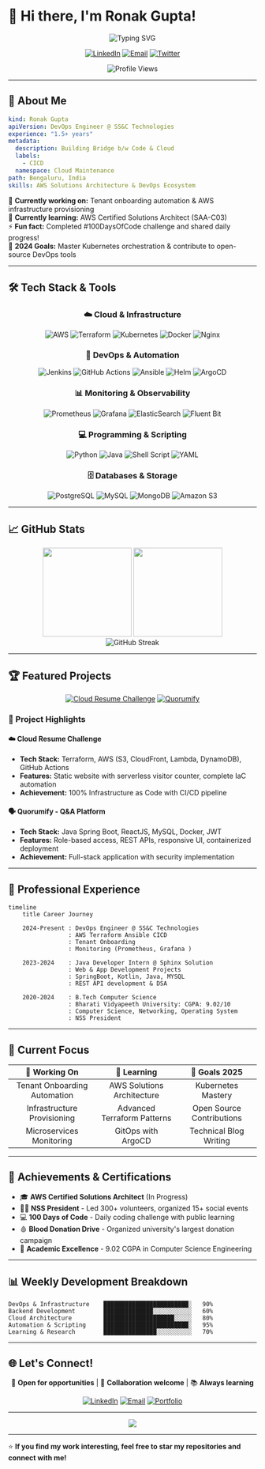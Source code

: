 # 👋 Hi there, I'm Ronak Gupta!

<div align="center">
  <img src="https://readme-typing-svg.demolab.com?font=Fira+Code&size=28&duration=3000&pause=1000&color=3B82F6&center=true&vCenter=true&multiline=true&repeat=false&width=800&height=100&lines=DevOps+Engineer+%7C+Cloud+Infrastructure;Building+Scalable+Solutions+%E2%9A%A1+%F0%9F%9A%80" alt="Typing SVG" />
</div>

<div align="center">
  
  [![LinkedIn](https://img.shields.io/badge/LinkedIn-0077B5?style=for-the-badge&logo=linkedin&logoColor=white)](https://linkedin.com/in/ronak083)
  [![Email](https://img.shields.io/badge/Email-D14836?style=for-the-badge&logo=gmail&logoColor=white)](mailto:ronakgupta083@gmail.com)
  [![Twitter](https://img.shields.io/badge/Twitter-1DA1F2?style=for-the-badge&logo=twitter&logoColor=white)](https://twitter.com/ronak083)
  
  ![Profile Views](https://komarev.com/ghpvc/?username=Ronak083&color=3b82f6&style=for-the-badge&label=PROFILE+VIEWS)

</div>

---

## 🚀 About Me

```yaml
kind: Ronak Gupta
apiVersion: DevOps Engineer @ SS&C Technologies
experience: "1.5+ years"
metadata:
  description: Building Bridge b/w Code & Cloud
  labels:
    - CICD
  namespace: Cloud Maintenance
path: Bengaluru, India
skills: AWS Solutions Architecture & DevOps Ecosystem
```

🔭 **Currently working on:** Tenant onboarding automation & AWS infrastructure provisioning  
🌱 **Currently learning:** AWS Certified Solutions Architect (SAA-C03)  
⚡ **Fun fact:** Completed #100DaysOfCode challenge and shared daily progress!  
🎯 **2024 Goals:** Master Kubernetes orchestration & contribute to open-source DevOps tools

---

## 🛠️ Tech Stack & Tools

<div align="center">

### ☁️ Cloud & Infrastructure
![AWS](https://img.shields.io/badge/AWS-232F3E?style=for-the-badge&logo=amazon-aws&logoColor=white)
![Terraform](https://img.shields.io/badge/Terraform-7B42BC?style=for-the-badge&logo=terraform&logoColor=white)
![Kubernetes](https://img.shields.io/badge/kubernetes-326CE5?style=for-the-badge&logo=kubernetes&logoColor=white)
![Docker](https://img.shields.io/badge/Docker-2496ED?style=for-the-badge&logo=docker&logoColor=white)
![Nginx](https://img.shields.io/badge/Nginx-009639?style=for-the-badge&logo=nginx&logoColor=white)

### 🔧 DevOps & Automation
![Jenkins](https://img.shields.io/badge/Jenkins-D24939?style=for-the-badge&logo=jenkins&logoColor=white)
![GitHub Actions](https://img.shields.io/badge/GitHub_Actions-2088FF?style=for-the-badge&logo=github-actions&logoColor=white)
![Ansible](https://img.shields.io/badge/Ansible-EE0000?style=for-the-badge&logo=ansible&logoColor=white)
![Helm](https://img.shields.io/badge/Helm-0F1689?style=for-the-badge&logo=helm&logoColor=white)
![ArgoCD](https://img.shields.io/badge/ArgoCD-EF7B4D?style=for-the-badge&logo=argo&logoColor=white)

### 📊 Monitoring & Observability
![Prometheus](https://img.shields.io/badge/Prometheus-E6522C?style=for-the-badge&logo=prometheus&logoColor=white)
![Grafana](https://img.shields.io/badge/Grafana-F46800?style=for-the-badge&logo=grafana&logoColor=white)
![ElasticSearch](https://img.shields.io/badge/Elasticsearch-005571?style=for-the-badge&logo=elasticsearch&logoColor=white)
![Fluent Bit](https://img.shields.io/badge/Fluent_Bit-49BDA5?style=for-the-badge&logo=fluentbit&logoColor=white)

### 💻 Programming & Scripting
![Python](https://img.shields.io/badge/Python-3776AB?style=for-the-badge&logo=python&logoColor=white)
![Java](https://img.shields.io/badge/Java-ED8B00?style=for-the-badge&logo=openjdk&logoColor=white)
![Shell Script](https://img.shields.io/badge/Shell_Script-121011?style=for-the-badge&logo=gnu-bash&logoColor=white)
![YAML](https://img.shields.io/badge/YAML-CB171E?style=for-the-badge&logo=yaml&logoColor=white)

### 🗄️ Databases & Storage
![PostgreSQL](https://img.shields.io/badge/PostgreSQL-316192?style=for-the-badge&logo=postgresql&logoColor=white)
![MySQL](https://img.shields.io/badge/MySQL-4479A1?style=for-the-badge&logo=mysql&logoColor=white)
![MongoDB](https://img.shields.io/badge/MongoDB-4EA94B?style=for-the-badge&logo=mongodb&logoColor=white)
![Amazon S3](https://img.shields.io/badge/Amazon_S3-569A31?style=for-the-badge&logo=amazon-s3&logoColor=white)

</div>

---

## 📈 GitHub Stats

<div align="center">
  <img height="180em" src="https://github-readme-stats.vercel.app/api?username=Ronak083&show_icons=true&theme=react&include_all_commits=true&count_private=true&hide_border=true&bg_color=0D1117&title_color=3B82F6&icon_color=3B82F6&text_color=C9D1D9"/>
  <img height="180em" src="https://github-readme-stats.vercel.app/api/top-langs/?username=Ronak083&layout=compact&langs_count=8&theme=react&hide_border=true&bg_color=0D1117&title_color=3B82F6&text_color=C9D1D9"/>
</div>

<div align="center">
  <img src="https://github-readme-streak-stats.herokuapp.com/?user=Ronak083&theme=react&hide_border=true&background=0D1117&stroke=3B82F6&ring=3B82F6&fire=3B82F6&currStreakLabel=3B82F6" alt="GitHub Streak" />
</div>

---

## 🏆 Featured Projects

<div align="center">

[![Cloud Resume Challenge](https://github-readme-stats.vercel.app/api/pin/?username=Ronak083&repo=cloud-resume-challenge&theme=react&hide_border=true&bg_color=0D1117&title_color=3B82F6&text_color=C9D1D9)](https://github.com/Ronak083/cloud-resume-challenge)
[![Quorumify](https://github-readme-stats.vercel.app/api/pin/?username=Ronak083&repo=quorumify&theme=react&hide_border=true&bg_color=0D1117&title_color=3B82F6&text_color=C9D1D9)](https://github.com/Ronak083/quorumify)

</div>

### 🌟 Project Highlights

#### ☁️ Cloud Resume Challenge
- **Tech Stack:** Terraform, AWS (S3, CloudFront, Lambda, DynamoDB), GitHub Actions
- **Features:** Static website with serverless visitor counter, complete IaC automation
- **Achievement:** 100% Infrastructure as Code with CI/CD pipeline

#### 🗣️ Quorumify - Q&A Platform
- **Tech Stack:** Java Spring Boot, ReactJS, MySQL, Docker, JWT
- **Features:** Role-based access, REST APIs, responsive UI, containerized deployment
- **Achievement:** Full-stack application with security implementation

---

## 💼 Professional Experience

```mermaid
timeline
    title Career Journey
    
    2024-Present : DevOps Engineer @ SS&C Technologies
                 : AWS Terraform Ansible CICD
                 : Tenant Onboarding 
                 : Monitoring (Prometheus, Grafana )

    2023-2024    : Java Developer Intern @ Sphinx Solution
                 : Web & App Development Projects
                 : SpringBoot, Kotlin, Java, MYSQL
                 : REST API development & DSA
                 
    2020-2024    : B.Tech Computer Science
                 : Bharati Vidyapeeth University: CGPA: 9.02/10
                 : Computer Science, Networking, Operating System 
                 : NSS President
```

---

## 🎯 Current Focus

<div align="center">

| 🔭 Working On | 🌱 Learning | 🎯 Goals 2025 |
|:---:|:---:|:---:|
| Tenant Onboarding Automation | AWS Solutions Architecture | Kubernetes Mastery |
| Infrastructure Provisioning | Advanced Terraform Patterns | Open Source Contributions |
| Microservices Monitoring | GitOps with ArgoCD | Technical Blog Writing |

</div>

---

## 🏅 Achievements & Certifications

- 🎓 **AWS Certified Solutions Architect** (In Progress)
- 👨‍💼 **NSS President** - Led 300+ volunteers, organized 15+ social events
- 💻 **100 Days of Code** - Daily coding challenge with public learning
- 🩸 **Blood Donation Drive** - Organized university's largest donation campaign
- 🎯 **Academic Excellence** - 9.02 CGPA in Computer Science Engineering

---

## 📊 Weekly Development Breakdown

```text
DevOps & Infrastructure    ████████████████████████░   90%
Backend Development        ██████████████░░░░░░░░░░░   60% 
Cloud Architecture         ████████████████████░░░░░   80%
Automation & Scripting     ████████████████████████░   95%
Learning & Research        ███████████████░░░░░░░░░░   70%
```

---

## 🌐 Let's Connect!

<div align="center">

💬 **Open for opportunities** | 🤝 **Collaboration welcome** | 📚 **Always learning**

[![LinkedIn](https://img.shields.io/badge/Professional_Network-0077B5?style=for-the-badge&logo=linkedin&logoColor=white)](https://linkedin.com/in/ronak083)
[![Email](https://img.shields.io/badge/Get_In_Touch-D14836?style=for-the-badge&logo=gmail&logoColor=white)](mailto:ronakgupta083@gmail.com)
[![Portfolio](https://img.shields.io/badge/Portfolio-FF5722?style=for-the-badge&logo=google-chrome&logoColor=white)](#)

</div>

---

<div align="center">
  <img src="https://capsule-render.vercel.app/api?type=waving&color=gradient&customColorList=6,11,20&height=100&section=footer&text=Thanks%20for%20visiting!&fontSize=16&fontColor=ffffff&animation=twinkling&fontAlignY=75"/>
</div>

---

⭐ **If you find my work interesting, feel free to star my repositories and connect with me!**

